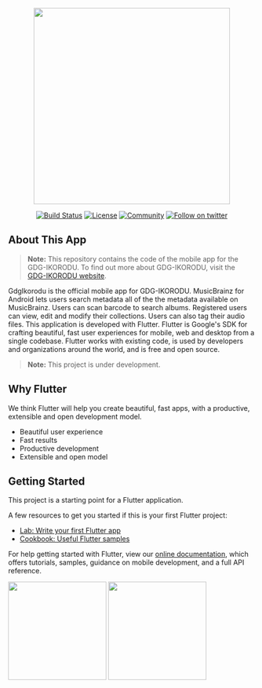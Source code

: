 <p align="center"><a href="https://gdgikorodu.com/" target="_blank"><img src="https://sites.google.com/a/gtugs.org/www/_/rsrc/1336171376680/resources/gdg-logo/GDG-program-logo.png?height=113&width=320" width="400"></a></p>


<p align="center">
<a href="https://codemagic.io/apps/5e26da99f5fb1f37d17d9c30/5e26da99f5fb1f37d17d9c2f/latest_build"><img src="https://api.codemagic.io/apps/5e26da99f5fb1f37d17d9c30/5e26da99f5fb1f37d17d9c2f/status_badge.svg" alt="Build Status"></a>
<a href="LICENSE"><img src="https://img.shields.io/badge/License-MIT-green.svg" alt="License"></a>
<a href="https://gdgikorodu.com/"><img src="https://badges.frapsoft.com/os/v1/open-source.svg?v=103" alt="Community"></a>
<a href="https://twitter.com/intent/follow?screen_name=gdgikorodu"><img src="https://img.shields.io/twitter/follow/gdgikorodu.svg?style=social&label=Follow" alt="Follow on twitter"></a>
</p>


## About This App

> **Note:** This repository contains the code of the mobile app for the GDG-IKORODU. To find out more about GDG-IKORODU, visit the [GDG-IKORODU website](https://gdgikorodu.com).

GdgIkorodu is the official mobile app for GDG-IKORODU. MusicBrainz for Android
lets users search metadata all of the the metadata available on MusicBrainz. Users
can scan barcode to search albums. Registered users can view, edit and modify their collections. 
Users can also tag their audio files. This application is developed with Flutter.
Flutter is Google's SDK for crafting beautiful, fast user experiences for
mobile, web and desktop from a single codebase. Flutter works with existing
code, is used by developers and organizations around the world, and is free
and open source.
> **Note:** This project is under development.

## Why Flutter

We think Flutter will help you create beautiful, fast apps, with a productive,
extensible and open development model.

* Beautiful user experience
* Fast results
* Productive development
* Extensible and open model

## Getting Started

This project is a starting point for a Flutter application.

A few resources to get you started if this is your first Flutter project:

- [Lab: Write your first Flutter app](https://flutter.dev/docs/get-started/codelab)
- [Cookbook: Useful Flutter samples](https://flutter.dev/docs/cookbook)

For help getting started with Flutter, view our
[online documentation](https://flutter.dev/docs), which offers tutorials,
samples, guidance on mobile development, and a full API reference.

<a href="./app-release.apk"><img src="https://www.designpieces.com/wp-content/uploads/2016/02/google-play-badge.png" width="200"></img></a>
<a href="./runner.app"><img src="https://www.designpieces.com/wp-content/uploads/2016/02/download-on-the-app-store.png" width="200"></img></a>
